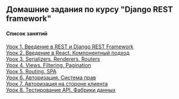 ## Домашние задания по курсу "Django REST framework"
#### Список занятий

[Урок 1. Введение в REST и Django REST Framework](https://github.com/Dr0nx/todo/tree/lesson_1/) <br>
[Урок 2. Введение в React. Компонентный подход](https://github.com/Dr0nx/todo/tree/lesson_2/) <br>
[Урок 3. Serializers. Renderers. Routers](https://github.com/Dr0nx/todo/tree/lesson_3/) <br>
[Урок 4. Views. Filtering. Pagination](https://github.com/Dr0nx/todo/tree/lesson_4/) <br>
[Урок 5. Routing. SPA](https://github.com/Dr0nx/todo/tree/lesson_5/) <br>
[Урок 6. Авторизация. Система прав](https://github.com/Dr0nx/todo/tree/lesson_6/) <br>
[Урок 7. Авторизация на стороне клиента](https://github.com/Dr0nx/todo/tree/lesson_7/) <br>
[Урок 8. Тестирование API. Фабрики данных](https://github.com/Dr0nx/todo/tree/lesson_8/) <br>
